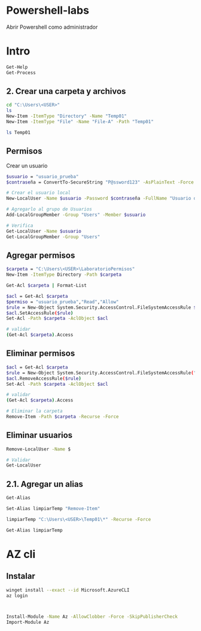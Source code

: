 # Powershell-labs <!-- omit in toc -->

Abrir Powershell como administrador

# Intro
```sh
Get-Help
Get-Process
```
## 2. Crear una carpeta y archivos
```sh
cd "C:\Users\<USER>"
ls
New-Item -ItemType "Directory" -Name "Temp01"
New-Item -ItemType "File" -Name "File-A" -Path "Temp01"

ls Temp01
```

## Permisos
Crear un usuario
```sh
$usuario = "usuario_prueba"
$contraseña = ConvertTo-SecureString "P@ssword123" -AsPlainText -Force

# Crear el usuario local
New-LocalUser -Name $usuario -Password $contraseña -FullName "Usuario de Prueba" -Description "Cuenta temporal para laboratorio"

# Agregarlo al grupo de Usuarios
Add-LocalGroupMember -Group "Users" -Member $usuario

# Verifica
Get-LocalUser -Name $usuario
Get-LocalGroupMember -Group "Users"

```

## Agregar permisos
```sh
$carpeta = "C:\Users\<USER>\LaboratorioPermisos"
New-Item -ItemType Directory -Path $carpeta

Get-Acl $carpeta | Format-List

$acl = Get-Acl $carpeta
$permiso = "usuario_prueba","Read","Allow"
$rule = New-Object System.Security.AccessControl.FileSystemAccessRule $permiso
$acl.SetAccessRule($rule)
Set-Acl -Path $carpeta -AclObject $acl

# validar
(Get-Acl $carpeta).Access
```

## Eliminar permisos
```sh
$acl = Get-Acl $carpeta
$rule = New-Object System.Security.AccessControl.FileSystemAccessRule("usuario_prueba","Read","Allow")
$acl.RemoveAccessRule($rule)
Set-Acl -Path $carpeta -AclObject $acl

# validar
(Get-Acl $carpeta).Access

# Eliminar la carpeta
Remove-Item -Path $carpeta -Recurse -Force
```

## Eliminar usuarios
```sh
Remove-LocalUser -Name $

# Validar
Get-LocalUser
```

## 2.1. Agregar un alias
```sh
Get-Alias

Set-Alias limpiarTemp "Remove-Item"

limpiarTemp "C:\Users\<USER>\Temp01\*" -Recurse -Force

Get-Alias limpiarTemp
```

# AZ cli
## Instalar
```sh
winget install --exact --id Microsoft.AzureCLI
az login



Install-Module -Name Az -AllowClobber -Force -SkipPublisherCheck
Import-Module Az

```
